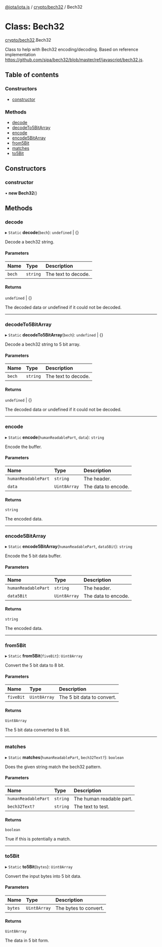 [@iota/iota.js](../README.md) / [crypto/bech32](../modules/crypto_bech32.md) / Bech32

# Class: Bech32

[crypto/bech32](../modules/crypto_bech32.md).Bech32

Class to help with Bech32 encoding/decoding.
Based on reference implementation https://github.com/sipa/bech32/blob/master/ref/javascript/bech32.js.

## Table of contents

### Constructors

- [constructor](crypto_bech32.Bech32.md#constructor)

### Methods

- [decode](crypto_bech32.Bech32.md#decode)
- [decodeTo5BitArray](crypto_bech32.Bech32.md#decodeto5bitarray)
- [encode](crypto_bech32.Bech32.md#encode)
- [encode5BitArray](crypto_bech32.Bech32.md#encode5bitarray)
- [from5Bit](crypto_bech32.Bech32.md#from5bit)
- [matches](crypto_bech32.Bech32.md#matches)
- [to5Bit](crypto_bech32.Bech32.md#to5bit)

## Constructors

### constructor

• **new Bech32**()

## Methods

### decode

▸ `Static` **decode**(`bech`): `undefined` \| {}

Decode a bech32 string.

#### Parameters

| Name | Type | Description |
| :------ | :------ | :------ |
| `bech` | `string` | The text to decode. |

#### Returns

`undefined` \| {}

The decoded data or undefined if it could not be decoded.

___

### decodeTo5BitArray

▸ `Static` **decodeTo5BitArray**(`bech`): `undefined` \| {}

Decode a bech32 string to 5 bit array.

#### Parameters

| Name | Type | Description |
| :------ | :------ | :------ |
| `bech` | `string` | The text to decode. |

#### Returns

`undefined` \| {}

The decoded data or undefined if it could not be decoded.

___

### encode

▸ `Static` **encode**(`humanReadablePart`, `data`): `string`

Encode the buffer.

#### Parameters

| Name | Type | Description |
| :------ | :------ | :------ |
| `humanReadablePart` | `string` | The header. |
| `data` | `Uint8Array` | The data to encode. |

#### Returns

`string`

The encoded data.

___

### encode5BitArray

▸ `Static` **encode5BitArray**(`humanReadablePart`, `data5Bit`): `string`

Encode the 5 bit data buffer.

#### Parameters

| Name | Type | Description |
| :------ | :------ | :------ |
| `humanReadablePart` | `string` | The header. |
| `data5Bit` | `Uint8Array` | The data to encode. |

#### Returns

`string`

The encoded data.

___

### from5Bit

▸ `Static` **from5Bit**(`fiveBit`): `Uint8Array`

Convert the 5 bit data to 8 bit.

#### Parameters

| Name | Type | Description |
| :------ | :------ | :------ |
| `fiveBit` | `Uint8Array` | The 5 bit data to convert. |

#### Returns

`Uint8Array`

The 5 bit data converted to 8 bit.

___

### matches

▸ `Static` **matches**(`humanReadablePart`, `bech32Text?`): `boolean`

Does the given string match the bech32 pattern.

#### Parameters

| Name | Type | Description |
| :------ | :------ | :------ |
| `humanReadablePart` | `string` | The human readable part. |
| `bech32Text?` | `string` | The text to test. |

#### Returns

`boolean`

True if this is potentially a match.

___

### to5Bit

▸ `Static` **to5Bit**(`bytes`): `Uint8Array`

Convert the input bytes into 5 bit data.

#### Parameters

| Name | Type | Description |
| :------ | :------ | :------ |
| `bytes` | `Uint8Array` | The bytes to convert. |

#### Returns

`Uint8Array`

The data in 5 bit form.
